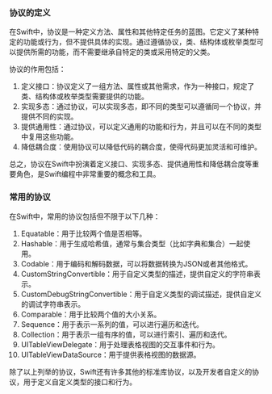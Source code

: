 ### 协议的定义
在Swift中，协议是一种定义方法、属性和其他特定任务的蓝图。它定义了某种特定的功能或行为，但不提供具体的实现。通过遵循协议，类、结构体或枚举类型可以提供所需的功能，而不需要继承自特定的类或采用特定的父类。

协议的作用包括：
1. 定义接口：协议定义了一组方法、属性或其他需求，作为一种接口，规定了类、结构体或枚举类型需要提供的功能。
2. 实现多态：通过协议，可以实现多态，即不同的类型可以遵循同一个协议，并提供不同的实现。
3. 提供通用性：通过协议，可以定义通用的功能和行为，并且可以在不同的类型中复用这些功能。
4. 降低耦合度：使用协议可以降低代码的耦合度，使得代码更加灵活和可维护。

总之，协议在Swift中扮演着定义接口、实现多态、提供通用性和降低耦合度等重要角色，是Swift编程中非常重要的概念和工具。

### 常用的协议
在Swift中，常用的协议包括但不限于以下几种：

1. Equatable：用于比较两个值是否相等。
2. Hashable：用于生成哈希值，通常与集合类型（比如字典和集合）一起使用。
3. Codable：用于编码和解码数据，可以将数据转换为JSON或者其他格式。
4. CustomStringConvertible：用于自定义类型的描述，提供自定义的字符串表示。
5. CustomDebugStringConvertible：用于自定义类型的调试描述，提供自定义的调试字符串表示。
6. Comparable：用于比较两个值的大小关系。
7. Sequence：用于表示一系列的值，可以进行遍历和迭代。
8. Collection：用于表示一组有序的值，可以进行索引、遍历和迭代。
9. UITableViewDelegate：用于处理表格视图的交互事件和行为。
10. UITableViewDataSource：用于提供表格视图的数据源。

除了以上列举的协议，Swift还有许多其他的标准库协议，以及开发者自定义的协议，用于定义自定义类型的接口和行为。